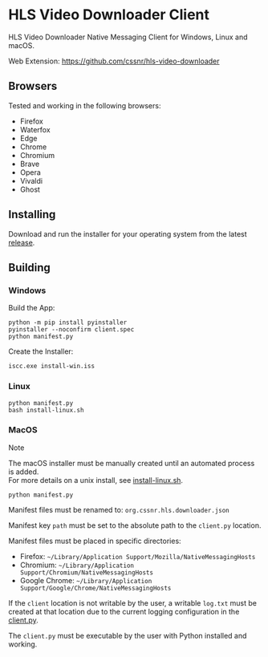 # HLS Video Downloader Client

HLS Video Downloader Native Messaging Client for Windows, Linux and macOS.

Web Extension: https://github.com/cssnr/hls-video-downloader

## Browsers

Tested and working in the following browsers:

- Firefox
- Waterfox
- Edge
- Chrome
- Chromium
- Brave
- Opera
- Vivaldi
- Ghost

## Installing

Download and run the installer for your operating system from the latest 
[release](https://github.com/cssnr/hls-downloader-client/releases/latest).

## Building

### Windows

Build the App:
```shell
python -m pip install pyinstaller
pyinstaller --noconfirm client.spec
python manifest.py
```

Create the Installer:
```shell
iscc.exe install-win.iss
```

### Linux

```shell
python manifest.py
bash install-linux.sh
```

### MacOS

> [!NOTE]  
> The macOS installer must be manually created until an automated process is added.  
> For more details on a unix install, see [install-linux.sh](install-linux.sh).

```shell
python manifest.py
```

Manifest files must be renamed to: `org.cssnr.hls.downloader.json`

Manifest key `path` must be set to the absolute path to the `client.py` location.

Manifest files must be placed in specific directories:

- Firefox: `~/Library/Application Support/Mozilla/NativeMessagingHosts`
- Chromium: `~/Library/Application Support/Chromium/NativeMessagingHosts`
- Google Chrome: `~/Library/Application Support/Google/Chrome/NativeMessagingHosts`

If the `client` location is not writable by the user, a writable `log.txt`
must be created at that location due to the current logging configuration in the [client.py](src%2Fclient.py).

The `client.py` must be executable by the user with Python installed and working.
